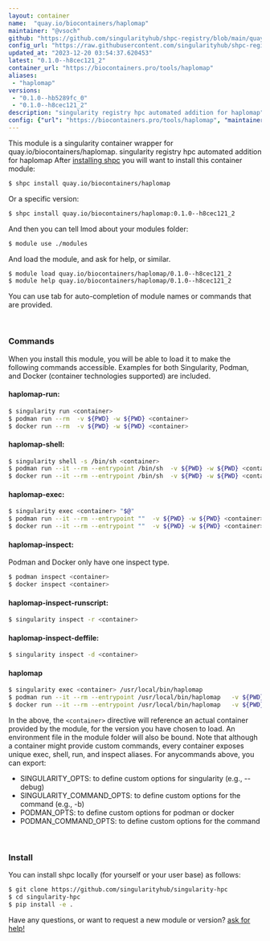 ```yaml
---
layout: container
name:  "quay.io/biocontainers/haplomap"
maintainer: "@vsoch"
github: "https://github.com/singularityhub/shpc-registry/blob/main/quay.io/biocontainers/haplomap/container.yaml"
config_url: "https://raw.githubusercontent.com/singularityhub/shpc-registry/main/quay.io/biocontainers/haplomap/container.yaml"
updated_at: "2023-12-20 03:54:37.620453"
latest: "0.1.0--h8cec121_2"
container_url: "https://biocontainers.pro/tools/haplomap"
aliases:
 - "haplomap"
versions:
 - "0.1.0--hb5289fc_0"
 - "0.1.0--h8cec121_2"
description: "singularity registry hpc automated addition for haplomap"
config: {"url": "https://biocontainers.pro/tools/haplomap", "maintainer": "@vsoch", "description": "singularity registry hpc automated addition for haplomap", "latest": {"0.1.0--h8cec121_2": "sha256:66d41ba8edb455fbb1851328025c285b16ffe460caba74cdbf178fd83776b968"}, "tags": {"0.1.0--hb5289fc_0": "sha256:b9e6e7325db8b1abd95c2ce0235ff282477ab154292b35e95dfeffcaf102e05b", "0.1.0--h8cec121_2": "sha256:66d41ba8edb455fbb1851328025c285b16ffe460caba74cdbf178fd83776b968"}, "docker": "quay.io/biocontainers/haplomap", "aliases": {"haplomap": "/usr/local/bin/haplomap"}}
---
```


This module is a singularity container wrapper for quay.io/biocontainers/haplomap.
singularity registry hpc automated addition for haplomap
After [installing shpc](#install) you will want to install this container module:


```bash
$ shpc install quay.io/biocontainers/haplomap
```

Or a specific version:

```bash
$ shpc install quay.io/biocontainers/haplomap:0.1.0--h8cec121_2
```

And then you can tell lmod about your modules folder:

```bash
$ module use ./modules
```

And load the module, and ask for help, or similar.

```bash
$ module load quay.io/biocontainers/haplomap/0.1.0--h8cec121_2
$ module help quay.io/biocontainers/haplomap/0.1.0--h8cec121_2
```

You can use tab for auto-completion of module names or commands that are provided.

<br>

### Commands

When you install this module, you will be able to load it to make the following commands accessible.
Examples for both Singularity, Podman, and Docker (container technologies supported) are included.

#### haplomap-run:

```bash
$ singularity run <container>
$ podman run --rm  -v ${PWD} -w ${PWD} <container>
$ docker run --rm  -v ${PWD} -w ${PWD} <container>
```

#### haplomap-shell:

```bash
$ singularity shell -s /bin/sh <container>
$ podman run --it --rm --entrypoint /bin/sh  -v ${PWD} -w ${PWD} <container>
$ docker run --it --rm --entrypoint /bin/sh  -v ${PWD} -w ${PWD} <container>
```

#### haplomap-exec:

```bash
$ singularity exec <container> "$@"
$ podman run --it --rm --entrypoint ""  -v ${PWD} -w ${PWD} <container> "$@"
$ docker run --it --rm --entrypoint ""  -v ${PWD} -w ${PWD} <container> "$@"
```

#### haplomap-inspect:

Podman and Docker only have one inspect type.

```bash
$ podman inspect <container>
$ docker inspect <container>
```

#### haplomap-inspect-runscript:

```bash
$ singularity inspect -r <container>
```

#### haplomap-inspect-deffile:

```bash
$ singularity inspect -d <container>
```


#### haplomap

```bash
$ singularity exec <container> /usr/local/bin/haplomap
$ podman run --it --rm --entrypoint /usr/local/bin/haplomap   -v ${PWD} -w ${PWD} <container> -c " $@"
$ docker run --it --rm --entrypoint /usr/local/bin/haplomap   -v ${PWD} -w ${PWD} <container> -c " $@"
```



In the above, the `<container>` directive will reference an actual container provided
by the module, for the version you have chosen to load. An environment file in the
module folder will also be bound. Note that although a container
might provide custom commands, every container exposes unique exec, shell, run, and
inspect aliases. For anycommands above, you can export:

 - SINGULARITY_OPTS: to define custom options for singularity (e.g., --debug)
 - SINGULARITY_COMMAND_OPTS: to define custom options for the command (e.g., -b)
 - PODMAN_OPTS: to define custom options for podman or docker
 - PODMAN_COMMAND_OPTS: to define custom options for the command

<br>

### Install

You can install shpc locally (for yourself or your user base) as follows:

```bash
$ git clone https://github.com/singularityhub/singularity-hpc
$ cd singularity-hpc
$ pip install -e .
```

Have any questions, or want to request a new module or version? [ask for help!](https://github.com/singularityhub/singularity-hpc/issues)